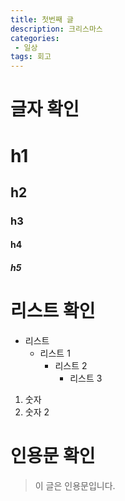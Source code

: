 ```yaml
---
title: 첫번째 글
description: 크리스마스
categories:
 - 일상
tags: 회고
---
```




# 글자 확인

# h1

## h2

### h3

#### h4

##### h5



# 리스트 확인

- 리스트
   - 리스트 1
      - 리스트 2
         - 리스트 3

1. 숫자
2. 숫자 2



# 인용문 확인

> 이 글은 인용문입니다.









